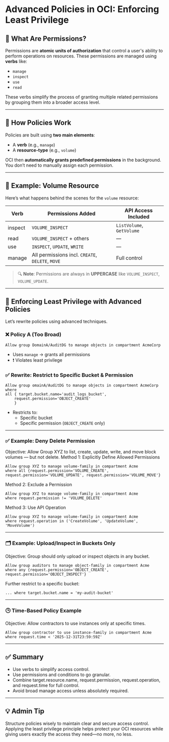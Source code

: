 # Advanced Policies in OCI: Enforcing Least Privilege


## 🔐 What Are Permissions?

Permissions are **atomic units of authorization** that control a user's ability to perform operations on resources. These permissions are managed using **verbs** like:

- `manage`
- `inspect`
- `use`
- `read`

These verbs simplify the process of granting multiple related permissions by grouping them into a broader access level.

---

## 🔧 How Policies Work

Policies are built using **two main elements**:

- A **verb** (e.g., `manage`)
- A **resource-type** (e.g., `volume`)

OCI then **automatically grants predefined permissions** in the background. You don’t need to manually assign each permission.

---

## 📘 Example: Volume Resource

Here’s what happens behind the scenes for the `volume` resource:

| Verb     | Permissions Added                   | API Access Included             |
|----------|-------------------------------------|----------------------------------|
| inspect  | `VOLUME_INSPECT`                   | `ListVolume`, `GetVolume`       |
| read     | `VOLUME_INSPECT` + others          | —                                |
| use      | `INSPECT`, `UPDATE`, `WRITE`       | —                                |
| manage   | All permissions incl. `CREATE`, `DELETE`, `MOVE` | Full control           |

> 🔍 **Note**: Permissions are always in **UPPERCASE** like `VOLUME_INSPECT`, `VOLUME_UPDATE`.

---

## 🎯 Enforcing Least Privilege with Advanced Policies

Let’s rewrite policies using advanced techniques.

### ❌ Policy A (Too Broad)
```text
Allow group DomainA/AuditDG to manage objects in compartment AcmeCorp
```
- Uses `manage` → grants all permissions
- ❗ Violates least privilege

### ✅ Rewrite: Restrict to Specific Bucket & Permission
```text
Allow group omainA/AuditDG to manage objects in compartment AcmeCorp 
where
all { target.bucket.name='audit_logs_bucket',
    request.permission='OBJECT_CREATE'
    }
```
- Restricts to:
  - Specific bucket
  - Specific permission (`OBJECT_CREATE` only)
 
---

### ✅ Example: Deny Delete Permission
Objective: Allow Group XYZ to list, create, update, write, and move block volumes — but not delete.
Method 1: Explicitly Define Allowed Permissions
```text
Allow group XYZ to manage volume-family in compartment Acme 
where all {request.permission='VOLUME_CREATE', request.permission='VOLUME_UPDATE', request.permission='VOLUME_MOVE'}
```

Method 2: Exclude a Permission
```text
Allow group XYZ to manage volume-family in compartment Acme 
where request.permission != 'VOLUME_DELETE'
```

Method 3: Use API Operation
```text
Allow group XYZ to manage volume-family in compartment Acme 
where request.operation in ('CreateVolume', 'UpdateVolume', 'MoveVolume')
```

---

### 🗂 Example: Upload/Inspect in Buckets Only
Objective: Group should only upload or inspect objects in any bucket.
```text
Allow group auditors to manage object-family in compartment Acme 
where any {request.permission='OBJECT_CREATE', request.permission='OBJECT_INSPECT'}
```

Further restrict to a specific bucket:
```text
... where target.bucket.name = 'my-audit-bucket'
```

---

### 🕒 Time-Based Policy Example
Objective: Allow contractors to use instances only at specific times.
```text
Allow group contractor to use instance-family in compartment Acme 
where request.time < '2025-12-31T23:59:59Z'
```

---

## ✅ Summary
- Use verbs to simplify access control.
- Use permissions and conditions to go granular.
- Combine target.resource.name, request.permission, request.operation, and request.time for full control.
- Avoid broad manage access unless absolutely required.

---

## 💡 Admin Tip
Structure policies wisely to maintain clear and secure access control. Applying the least privilege principle helps protect your OCI resources while giving users exactly the access they need—no more, no less.
